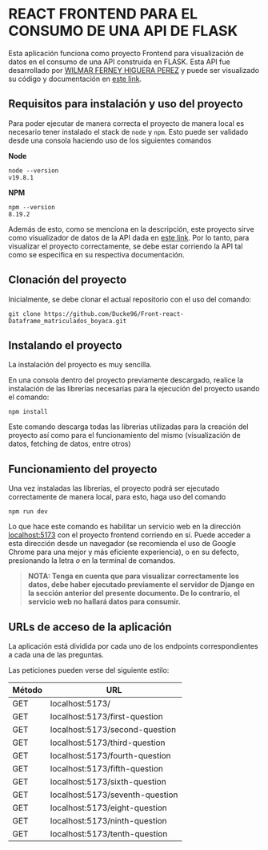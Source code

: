 # REACT FRONTEND PARA EL CONSUMO DE UNA API DE FLASK

Esta aplicación funciona como proyecto Frontend para visualización de datos en el consumo de una API construida en FLASK. 
Esta API fue desarrollado por [WILMAR FERNEY HIGUERA PEREZ](https://github.com/Ducke96/) y puede ser visualizado su código y documentación en [este link](https://github.com/Ducke96/Back-end-Matriculas-boyaca.git). 

## Requisitos para instalación y uso del proyecto

Para poder ejecutar de manera correcta el proyecto de manera local es necesario tener instalado el stack de `node` y `npm`. 
Esto puede ser validado desde una consola haciendo uso de los siguientes comandos

**Node**

    node --version
    v19.8.1

**NPM**

    npm --version
    8.19.2

Además de esto, como se menciona en la descripción, este proyecto sirve como visualizador de datos de la API dada en [este link](https://github.com/Ducke96/Back-end-Matriculas-boyaca.git). Por lo tanto, para visualizar el proyecto correctamente, se debe estar corriendo la API tal como se especifica en su respectiva documentación. 

## Clonación del proyecto 

Inicialmente, se debe clonar el actual repositorio con el uso del comando: 

    git clone https://github.com/Ducke96/Front-react-Dataframe_matriculados_boyaca.git


## Instalando el proyecto 

La instalación del proyecto es muy sencilla. 

En una consola dentro del proyecto previamente descargado, realice la instalación de las librerías necesarias para la ejecución del proyecto usando el comando:

    npm install

Este comando descarga todas las librerias utilizadas para la creación del proyecto así como para el funcionamiento del mismo (visualización de datos, fetching de datos, entre otros)

## Funcionamiento del proyecto

Una vez instaladas las librerías, el proyecto podrá ser ejecutado correctamente de manera local, para esto, haga uso del comando

    npm run dev

Lo que hace este comando es habilitar un servicio web en la dirección [localhost:5173](localhost:5173) con el proyecto frontend corriendo en sí. Puede acceder a esta dirección desde un navegador (se recomienda el uso de Google Chrome para una mejor y más eficiente experiencia), o en su defecto, presionando la letra *o* en la terminal de comandos.

> **NOTA: Tenga en cuenta que para visualizar correctamente los datos, debe haber ejecutado previamente el servidor de Django en la sección anterior del presente documento. De lo contrario, el servicio web no
hallará datos para consumir.**

## URLs de acceso de la aplicación
La aplicación está dividida por cada uno de los endpoints correspondientes a cada una de las preguntas. 

Las peticiones pueden verse del siguiente estilo: 

|Método|URL|
|--|--|
| GET | localhost:5173/ |
| GET | localhost:5173/first-question |
| GET | localhost:5173/second-question |
| GET | localhost:5173/third-question |
| GET | localhost:5173/fourth-question |
| GET | localhost:5173/fifth-question |
| GET | localhost:5173/sixth-question |
| GET | localhost:5173/seventh-question |
| GET | localhost:5173/eight-question |
| GET | localhost:5173/ninth-question|
| GET | localhost:5173/tenth-question |
